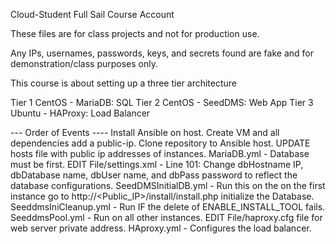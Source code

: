 Cloud-Student
Full Sail Course Account

These files are for class projects and not for production use.

Any IPs, usernames, passwords, keys, and secrets found are fake and for demonstration/class purposes only.

This course is about setting up a three tier architecture

Tier 1 CentOS - MariaDB: SQL
Tier 2 CentOS - SeedDMS: Web App
Tier 3 Ubuntu - HAProxy: Load Balancer

--- Order of Events ----
Install Ansible on host.
Create VM and all dependencies add a public-ip.
Clone repository to Ansible host.
UPDATE hosts file with public ip addresses of instances.
MariaDB.yml - Database must be first.
EDIT File/settings.xml - Line 101:  Change dbHostname IP, dbDatabase name, dbUser name, and dbPass password to reflect the database configurations.
SeedDMSInitialDB.yml - Run this on the on the first instance go to http://<Public_IP>/install/install.php initialize the Database.
SeeddmsIniCleanup.yml - Run IF the delete of ENABLE_INSTALL_TOOL fails.
SeeddmsPool.yml - Run on all other instances.
EDIT File/haproxy.cfg file for web server private address.
HAproxy.yml - Configures the load balancer.
